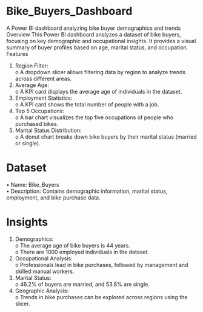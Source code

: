 # Bike_Buyers_Dashboard
A Power BI dashboard analyzing bike buyer demographics and trends
Overview
This Power BI dashboard analyzes a dataset of bike buyers, focusing on key demographic and occupational insights. It provides a visual summary of buyer profiles based on age, marital status, and occupation.
Features
1.	Region Filter:</br>
o	A dropdown slicer allows filtering data by region to analyze trends across different areas.</br>
2.	Average Age:</br>
o	A KPI card displays the average age of individuals in the dataset.</br>
3.	Employment Statistics:</br>
o	A KPI card shows the total number of people with a job.</br>
4.	Top 5 Occupations:</br>
o	A bar chart visualizes the top five occupations of people who purchased bikes.</br>
5.	Marital Status Distribution:</br>
o	A donut chart breaks down bike buyers by their marital status (married or single).</br>
# Dataset
•	Name: Bike_Buyers</br>
•	Description: Contains demographic information, marital status, employment, and bike purchase data.</br>
# Insights
1.	Demographics:</br>
o	The average age of bike buyers is 44 years.</br>
o	There are 1000 employed individuals in the dataset.</br>
2.	Occupational Analysis:</br>
o	Professionals lead in bike purchases, followed by management and skilled manual workers.</br>
3.	Marital Status:</br>
o	46.2% of buyers are married, and 53.8% are single.</br>
4.	Geographic Analysis:</br>
o	Trends in bike purchases can be explored across regions using the slicer.</br>
